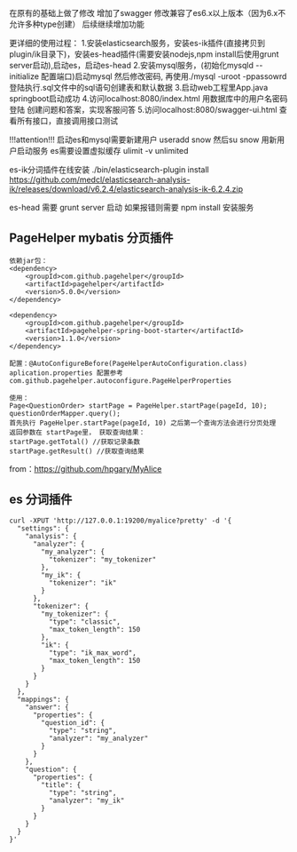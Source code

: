 
在原有的基础上做了修改 增加了swagger 修改兼容了es6.x以上版本（因为6.x不允许多种type创建）  后续继续增加功能

更详细的使用过程：
1.安装elasticsearch服务，安装es-ik插件(直接拷贝到plugin/ik目录下)，安装es-head插件(需要安装nodejs,npm install后使用grunt server启动),启动es，启动es-head
2.安装mysql服务，(初始化mysqld --initialize 配置端口)启动mysql 然后修改密码, 再使用./mysql -uroot -ppassowrd登陆执行.sql文件中的sql语句创建表和默认数据
3.启动web工程里App.java springboot启动成功
4.访问localhost:8080/index.html 用数据库中的用户名密码登陆  创建问题和答案，实现客服问答
5.访问localhost:8080/swagger-ui.html 查看所有接口，直接调用接口测试

!!!attention!!!
启动es和mysql需要新建用户 useradd snow 
然后su snow 用新用户启动服务 
es需要设置虚拟缓存 ulimit -v unlimited 

es-ik分词插件在线安装
./bin/elasticsearch-plugin install https://github.com/medcl/elasticsearch-analysis-ik/releases/download/v6.2.4/elasticsearch-analysis-ik-6.2.4.zip

es-head 需要 grunt server 启动  如果报错则需要 npm install 安装服务 



## PageHelper mybatis 分页插件
```
依赖jar包：
<dependency>
    <groupId>com.github.pagehelper</groupId>
    <artifactId>pagehelper</artifactId>
    <version>5.0.0</version>
</dependency>
		
<dependency>
    <groupId>com.github.pagehelper</groupId>
    <artifactId>pagehelper-spring-boot-starter</artifactId>
    <version>1.1.0</version>
</dependency>

配置：@AutoConfigureBefore(PageHelperAutoConfiguration.class)
aplication.properties 配置参考 com.github.pagehelper.autoconfigure.PageHelperProperties

使用：
Page<QuestionOrder> startPage = PageHelper.startPage(pageId, 10);
questionOrderMapper.query(); 
首先执行 PageHelper.startPage(pageId, 10) 之后第一个查询方法会进行分页处理 
返回参数在 startPage里， 获取查询结果：
startPage.getTotal() //获取记录条数
startPage.getResult() //获取查询结果
```
from：https://github.com/hpgary/MyAlice
## es 分词插件
```
curl -XPUT 'http://127.0.0.1:19200/myalice?pretty' -d '{
  "settings": {
    "analysis": {
      "analyzer": {
        "my_analyzer": {
          "tokenizer": "my_tokenizer"
        },
        "my_ik": {
          "tokenizer": "ik"
        }
      },
      "tokenizer": {
        "my_tokenizer": {
          "type": "classic",
          "max_token_length": 150
        },
        "ik": {
          "type": "ik_max_word",
          "max_token_length": 150
        }
      }
    }
  },
  "mappings": {
    "answer": {
      "properties": {
        "question_id": {
          "type": "string",
          "analyzer": "my_analyzer"
        }
      }
    },
    "question": {
      "properties": {
        "title": {
          "type": "string",
          "analyzer": "my_ik"
        }
      }
    }
  }
}'
```
